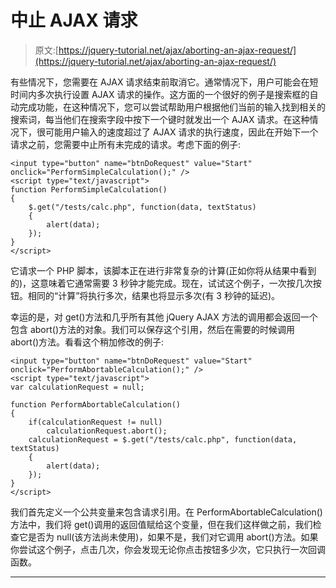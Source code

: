 # 中止 AJAX 请求

> 原文:[https://jquery-tutorial.net/ajax/aborting-an-ajax-request/](https://jquery-tutorial.net/ajax/aborting-an-ajax-request/)

有些情况下，您需要在 AJAX 请求结束前取消它。通常情况下，用户可能会在短时间内多次执行设置 AJAX 请求的操作。这方面的一个很好的例子是搜索框的自动完成功能，在这种情况下，您可以尝试帮助用户根据他们当前的输入找到相关的搜索词，每当他们在搜索字段中按下一个键时就发出一个 AJAX 请求。在这种情况下，很可能用户输入的速度超过了 AJAX 请求的执行速度，因此在开始下一个请求之前，您需要中止所有未完成的请求。考虑下面的例子:

```
<input type="button" name="btnDoRequest" value="Start" onclick="PerformSimpleCalculation();" />
<script type="text/javascript">
function PerformSimpleCalculation()
{
	$.get("/tests/calc.php", function(data, textStatus)
	{
		alert(data);
	});
}
</script>
```

它请求一个 PHP 脚本，该脚本正在进行非常复杂的计算(正如你将从结果中看到的)，这意味着它通常需要 3 秒钟才能完成。现在，试试这个例子，一次按几次按钮。相同的“计算”将执行多次，结果也将显示多次(有 3 秒钟的延迟)。

幸运的是，对 get()方法和几乎所有其他 jQuery AJAX 方法的调用都会返回一个包含 abort()方法的对象。我们可以保存这个引用，然后在需要的时候调用 abort()方法。看看这个稍加修改的例子:

```
<input type="button" name="btnDoRequest" value="Start" onclick="PerformAbortableCalculation();" />
<script type="text/javascript">
var calculationRequest = null;

function PerformAbortableCalculation()
{
	if(calculationRequest != null)
		calculationRequest.abort();
	calculationRequest = $.get("/tests/calc.php", function(data, textStatus)
	{
		alert(data);
	});
}
</script>
```

我们首先定义一个公共变量来包含请求引用。在 PerformAbortableCalculation()方法中，我们将 get()调用的返回值赋给这个变量，但在我们这样做之前，我们检查它是否为 null(该方法尚未使用)，如果不是，我们对它调用 abort()方法。如果你尝试这个例子，点击几次，你会发现无论你点击按钮多少次，它只执行一次回调函数。

* * *